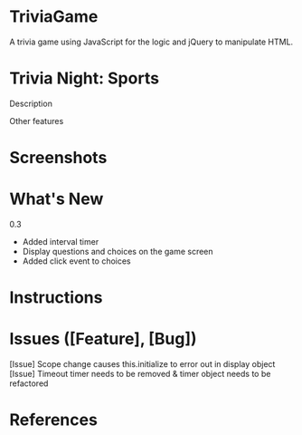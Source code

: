 # TriviaGame
A trivia game using JavaScript for the logic and jQuery to manipulate HTML.

# Trivia Night: Sports

Description

Other features

# Screenshots

# What's New

0.3

* Added interval timer
* Display questions and choices on the game screen
* Added click event to choices

# Instructions

# Issues ([Feature], [Bug])

[Issue] Scope change causes this.initialize to error out in display object
[Issue] Timeout timer needs to be removed & timer object needs to be refactored

# References
